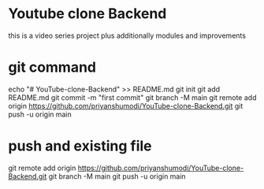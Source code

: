 # Youtube clone Backend 

this is a video series project plus additionally modules and improvements

# git command

echo "# YouTube-clone-Backend" >> README.md
git init
git add README.md
git commit -m "first commit"
git branch -M main
git remote add origin https://github.com/priyanshumodi/YouTube-clone-Backend.git
git push -u origin main

# push and existing file

git remote add origin https://github.com/priyanshumodi/YouTube-clone-Backend.git
git branch -M main
git push -u origin main